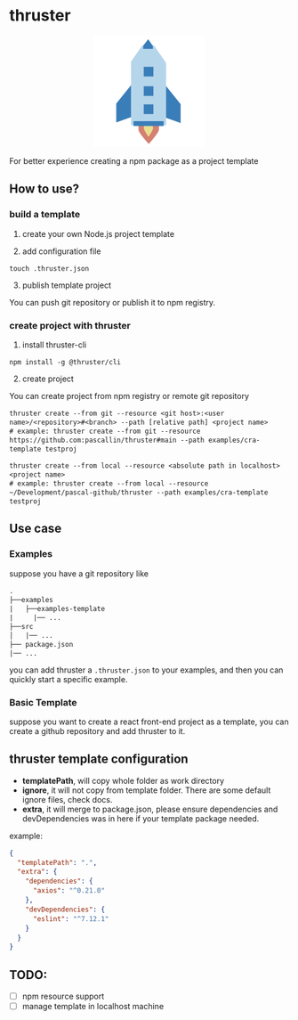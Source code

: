 # thruster

<p align="center">
  <img width="200" height="200" src="./icon.svg">
</p>

For better experience creating a npm package as a project template

## How to use?

### build a template

1. create your own Node.js project template

2. add configuration file

```shell
touch .thruster.json
```

3. publish template project

You can push git repository or publish it to npm registry.

### create project with thruster

1. install thruster-cli

```shell
npm install -g @thruster/cli
```

2. create project

You can create project from npm registry or remote git repository

```shell
thruster create --from git --resource <git host>:<user name>/<repository>#<branch> --path [relative path] <project name>
# example: thruster create --from git --resource https://github.com:pascallin/thruster#main --path examples/cra-template testproj
```

```shell
thruster create --from local --resource <absolute path in localhost> <project name>
# example: thruster create --from local --resource ~/Development/pascal-github/thruster --path examples/cra-template testproj
```

## Use case

### Examples

suppose you have a git repository like

```shell
.
├──examples
|   ├──examples-template
|     |── ...
├──src
│   |── ...
├── package.json
|── ...
```

you can add thruster a `.thruster.json` to your examples, and then you can quickly start a specific example.

### Basic Template

suppose you want to create a react front-end project as a template, you can create a github repository and add thruster to it.

## thruster template configuration

- **templatePath**, will copy whole folder as work directory
- **ignore**, it will not copy from template folder. There are some default ignore files, check docs.
- **extra**, it will merge to package.json, please ensure dependencies and devDependencies was in here if your template package needed.

example:

```json
{
  "templatePath": ".",
  "extra": {
    "dependencies": {
      "axios": "^0.21.0"
    },
    "devDependencies": {
      "eslint": "^7.12.1"
    }
  }
}
```

## TODO:

- [ ] npm resource support
- [ ] manage template in localhost machine
